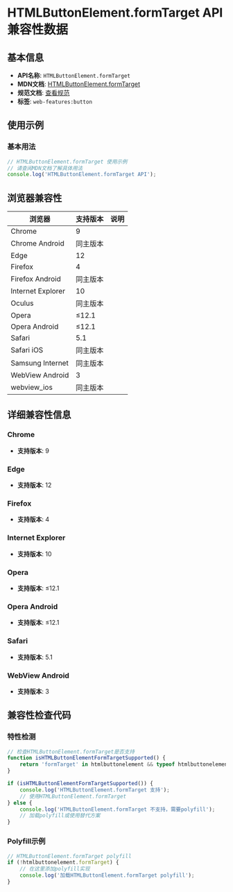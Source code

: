 # HTMLButtonElement.formTarget API 兼容性数据

## 基本信息

- **API名称**: `HTMLButtonElement.formTarget`
- **MDN文档**: [HTMLButtonElement.formTarget](https://developer.mozilla.org/docs/Web/API/HTMLButtonElement/formTarget)
- **规范文档**: [查看规范](https://html.spec.whatwg.org/multipage/form-control-infrastructure.html#dom-fs-formtarget)
- **标签**: `web-features:button`

## 使用示例

### 基本用法

```javascript
// HTMLButtonElement.formTarget 使用示例
// 请查阅MDN文档了解具体用法
console.log('HTMLButtonElement.formTarget API');
```

## 浏览器兼容性

| 浏览器 | 支持版本 | 说明 |
|--------|----------|------|
| Chrome | 9 |  |
| Chrome Android | 同主版本 |  |
| Edge | 12 |  |
| Firefox | 4 |  |
| Firefox Android | 同主版本 |  |
| Internet Explorer | 10 |  |
| Oculus | 同主版本 |  |
| Opera | ≤12.1 |  |
| Opera Android | ≤12.1 |  |
| Safari | 5.1 |  |
| Safari iOS | 同主版本 |  |
| Samsung Internet | 同主版本 |  |
| WebView Android | 3 |  |
| webview_ios | 同主版本 |  |

## 详细兼容性信息

### Chrome

- **支持版本**: 9

### Edge

- **支持版本**: 12

### Firefox

- **支持版本**: 4

### Internet Explorer

- **支持版本**: 10

### Opera

- **支持版本**: ≤12.1

### Opera Android

- **支持版本**: ≤12.1

### Safari

- **支持版本**: 5.1

### WebView Android

- **支持版本**: 3

## 兼容性检查代码

### 特性检测

```javascript
// 检查HTMLButtonElement.formTarget是否支持
function isHTMLButtonElementFormTargetSupported() {
    return 'formTarget' in htmlbuttonelement && typeof htmlbuttonelement.formTarget === 'function';
}

if (isHTMLButtonElementFormTargetSupported()) {
    console.log('HTMLButtonElement.formTarget 支持');
    // 使用HTMLButtonElement.formTarget
} else {
    console.log('HTMLButtonElement.formTarget 不支持，需要polyfill');
    // 加载polyfill或使用替代方案
}
```

### Polyfill示例

```javascript
// HTMLButtonElement.formTarget polyfill
if (!htmlbuttonelement.formTarget) {
    // 在这里添加polyfill实现
    console.log('加载HTMLButtonElement.formTarget polyfill');
}
```

